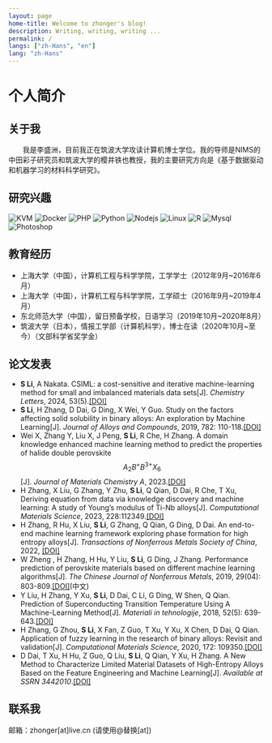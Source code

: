 ```yaml
---
layout: page
home-title: Welcome to zhonger's blog!
description: Writing, writing, writing ...
permalink: /
langs: ["zh-Hans", "en"]
lang: "zh-Hans"
---
```


# 个人简介

## 关于我

&emsp;&emsp;我是李盛洲，目前我正在筑波大学攻读计算机博士学位。我的导师是NIMS的中田彩子研究员和筑波大学的樱井铁也教授，我的主要研究方向是《基于数据驱动和机器学习的材料科学研究》。

## 研究兴趣

<img src="{{ site.baseurl }}/assets/icons/kvm.webp" alt="KVM" class="interest">
<img src="{{ site.baseurl }}/assets/icons/docker.webp" alt="Docker" class="interest">
<img src="{{ site.baseurl }}/assets/icons/php.svg" alt="PHP" class="interest">
<img src="{{ site.baseurl }}/assets/icons/python.svg" alt="Python" class="interest">
<img src="{{ site.baseurl }}/assets/icons/nodejs.svg" alt="Nodejs" class="interest">
<img src="{{ site.baseurl }}/assets/icons/linux.svg" alt="Linux" class="interest">
<img src="{{ site.baseurl }}/assets/icons/R.svg" alt="R" class="interest">
<img src="{{ site.baseurl }}/assets/icons/mysql.png" alt="Mysql" class="interest">
<img src="{{ site.baseurl }}/assets/icons/photoshop.svg" alt="Photoshop" class="interest">

## 教育经历

- 上海大学（中国），计算机工程与科学学院，工学学士（2012年9月~2016年6月）
- 上海大学（中国），计算机工程与科学学院，工学硕士（2016年9月~2019年4月）
- 东北师范大学（中国），留日预备学校，日语学习（2019年10月~2020年8月）
- 筑波大学（日本），情报工学部（计算机科学），博士在读（2020年10月~至今）（文部科学省奖学金）

## 论文发表

- **S Li**, A Nakata. CSIML: a cost-sensitive and iterative machine-learning method for small and imbalanced materials data sets[J]. *Chemistry Letters*, 2024, 53(5).[[DOI]](https://doi.org/10.1093/chemle/upae090)
- **S Li**, H Zhang, D Dai, G Ding, X Wei, Y Guo. Study on the factors affecting solid solubility in binary alloys: An exploration by Machine Learning[J]. *Journal of Alloys and Compounds*, 2019, 782: 110-118.[[DOI]](https://doi.org/10.1016/j.jallcom.2018.12.136)
- Wei X, Zhang Y, Liu X, J Peng, **S Li**, R Che, H Zhang. A domain knowledge enhanced machine learning method to predict the properties of halide double perovskite $$A_2B^+B^{3+}X_6$$ [J]. *Journal of Materials Chemistry A*, 2023.[[DOI]](https://doi.org/10.1039/D3TA03600F)
- H Zhang, X Liu, G Zhang, Y Zhu, **S Li**, Q Qian, D Dai, R Che, T Xu, Deriving equation from data via knowledge discovery and machine learning: A study of Young’s modulus of Ti-Nb alloys[J]. *Computational Materials Science*, 2023, 228:112349.[[DOI]](https://doi.org/10.1016/j.commatsci.2023.112349)
- H Zhang, R Hu, X Liu, **S Li**, G Zhang, Q Qian, G Ding, D Dai. An end-to-end machine learning framework exploring phase formation for high entropy alloys[J]. *Transactions of Nonferrous Metals Society of China*, 2022, [[DOI]](https://oversea.cnki.net/kcms/detail/43.1239.TG.20220908.1626.028.html)
- W Zheng , H Zhang, H Hu, Y Liu, **S Li**, G Ding, J Zhang. Performance prediction of perovskite materials based on different machine learning algorithms[J]. *The Chinese Journal of Nonferrous Metals*, 2019, 29(04): 803-809.[[DOI]](http://www.ysxbcn.com/down/2019/04_cn/17-P0803-37307.pdf)(中文)
- Y Liu, H Zhang, Y Xu, **S Li**, D Dai, C Li, G Ding, W Shen, Q Qian. Prediction of Superconducting Transition Temperature Using A Machine-Learning Method[J]. *Materiali in tehnologije*, 2018, 52(5): 639-643.[[DOI]](https://doi.org/10.17222/mit.2018.043)
- H Zhang, G Zhou, **S Li**, X Fan, Z Guo, T Xu, Y Xu, X Chen, D Dai, Q Qian. Application of fuzzy learning in the research of binary alloys: Revisit and validation[J]. *Computational Materials Science*, 2020, 172: 109350.[[DOI]](https://doi.org/10.1016/j.commatsci.2019.109350)
- D Dai, T Xu, H Hu, Z Guo, Q Liu, **S Li**, Q Qian, Y Xu, H Zhang. A New Method to Characterize Limited Material Datasets of High-Entropy Alloys Based on the Feature Engineering and Machine Learning[J]. *Available at SSRN 3442010*.[[DOI]](https://dx.doi.org/10.2139/ssrn.3442010)  

## 联系我

邮箱：zhonger[at]live.cn (请使用@替换[at])
